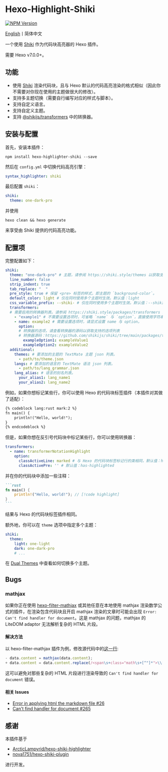 # Hexo-Highlight-Shiki
[![NPM Version](https://img.shields.io/npm/v/hexo-highlighter-shiki?style=flat)](https://www.npmjs.com/package/hexo-highlighter-shiki)

[English](README.md)丨简体中文

一个使用 [Shiki](https://github.com/shikijs/shiki) 作为代码块高亮器的 Hexo 插件。

需要 Hexo v7.0.0+。

## 功能
- 使用 [Shiki](https://github.com/shikijs/shiki) 渲染代码块，且与 Hexo 默认的代码高亮渲染的格式相似（因此你不需要对你现在使用的主题做很大的修改）。
- 支持多主题切换（需要自行编写对应的样式与脚本）。
- 支持自定义语言。
- 支持自定义主题。
- 支持 [@shikijs/transformers](https://shiki.style/packages/transformers) 中的转换器。

## 安装与配置
首先，安装本插件：
```shell
npm install hexo-highlighter-shiki --save
```

然后在 `config.yml` 中切换代码高亮引擎：
```yaml
syntax_highlighter: shiki
```

最后配置 `shiki`：
```yaml
shiki:
  theme: one-dark-pro
```
并使用
```shell
hexo clean && hexo generate
```
来享受由 Shiki 提供的代码高亮功能。

## 配置项
完整配置如下：
```yaml
shiki:
  theme: "one-dark-pro" # 主题，请参阅 https://shiki.style/themes 以获取支持的主题列表。
  line_number: false
  strip_indent: true
  tab_replace: "  "
  pre_style: true # 保留 <pre> 标签的样式，即主题的 `background-color`。
  default_color: light # 仅在同时使用多个主题时生效。默认值：light
  css_variable_prefix: --shiki- # 仅在同时使用多个主题时生效。默认值：--shiki-
  transformers:
  # 需要启用的转换器列表。请参阅 https://shiki.style/packages/transformers 以获取支持的转换器列表。
    - "example1" # 不需要设置选项时，可省略 `name` 与 `option`，直接使用字符串。
    - name: example2 # 需要设置选项时，请显式设置 name 与 option。
      option:
      # 转换器的选项，请查看转换器的源码以获取支持的选项列表
      # 转换器源码：https://github.com/shikijs/shiki/tree/main/packages/transformers/src/transformers
        exampleOption1: exampleValue1
        exampleOption2: exampleValue2
  additional:
    themes: # 要添加的主题的 TextMate 主题 json 列表。
      - path/to/theme.json
    langs: # 要添加的语言的 TextMate 语法 json 列表。
      - path/to/lang_grammar.json
    lang_alias: # 语言的别名列表。
      your_alias1: lang_name1
      your_alias2: lang_name2
```

例如，如果你想标记某些行，你可以使用 Hexo 的代码块标签插件（本插件对其做了适配）：
```markdown
{% codeblock lang:rust mark:2 %}
fn main() {
    println!("Hello, world!");
}
{% endcodeblock %}
```

但是，如果你想在反引号代码块中标记某些行，你可以使用转换器：
```yaml
transformers:
  - name: transformerNotationHighlight
    option:
      classActiveLine: marked # 与 Hexo 的代码块标签标记行的类相同，默认值：highlighted
      classActivePre: '' # 默认值：has-highlighted
```
并在你的代码块中添加一些注释：
````markdown
```rust
fn main() {
    println!("Hello, world!"); // [!code highlight]
}
```
````
结果与 Hexo 的代码块标签插件相同。

额外地，你可以在 `theme` 选项中指定多个主题：
```yaml
shiki:
  theme:
    light: one-light
    dark: one-dark-pro
    # ...
```
在 [Dual Themes](https://shiki.style/guide/dual-themes) 中查看如何切换多个主题。

## Bugs
### mathjax
如果你正在使用 [hexo-filter-mathjax](https://github.com/next-theme/hexo-filter-mathjax) 或其他任意在本地使用 mathjax 渲染数学公式的插件，在渲染包含代码块且开启 mathjax 渲染的文章时可能会出现 `Error: Can't find handler for document`。这是 mathjax 的问题，mathjax 的 LiteDOM adaptor 无法解析复杂的 HTML 片段。

#### 解决方法

以 hexo-filter-mathjax 插件为例，修改源代码中的[这一行](https://github.com/next-theme/hexo-filter-mathjax/blob/20dc61352f8cf4d19425ad1833eb72b467c212ef/index.js#L20C3-L20C40):
```js
- data.content = mathjax(data.content);
+ data.content = data.content.replace(/<span\s+class="math\s+[^"]*">\\[\(\[].*?\\[\)\]]<\/span>/gs, mathjax);
```
这可以避免对那些复杂的 HTML 片段进行渲染导致的 `Can't find handler for document` 错误。

#### 相关 Issues
- [Error in applying html the markdown file #26](https://github.com/next-theme/hexo-filter-mathjax/issues/26)
- [Can't find handler for document #265](https://github.com/mathjax/MathJax-src/issues/265)

## 感谢
本插件基于
- [ArcticLampyrid/hexo-shiki-highlighter](https://github.com/ArcticLampyrid/hexo-shiki-highlighter)
- [nova1751/hexo-shiki-plugin](https://github.com/nova1751/hexo-shiki-plugin)

进行开发。